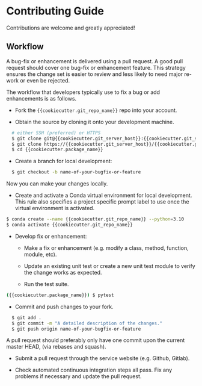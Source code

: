 # Contributing Guide

Contributions are welcome and greatly appreciated!


## Workflow

A bug-fix or enhancement is delivered using a pull request. A good pull request
should cover one bug-fix or enhancement feature. This strategy ensures the
change set is easier to review and less likely to need major re-work or even be
rejected.

The workflow that developers typically use to fix a bug or add enhancements
is as follows.

* Fork the ``{{cookiecutter.git_repo_name}}`` repo into your account.

* Obtain the source by cloning it onto your development machine.
  
```bash
  # either SSH (preferred) or HTTPS
  $ git clone git@{{cookiecutter.git_server_host}}:{{cookiecutter.git_server_username}}/{{cookiecutter.package_name}}.git
  $ git clone https://{{cookiecutter.git_server_host}}/{{cookiecutter.git_server_username}}/{{cookiecutter.package_name}}.git
  $ cd {{cookiecutter.package_name}}
```

* Create a branch for local development:

```bash
  $ git checkout -b name-of-your-bugfix-or-feature
```

  Now you can make your changes locally.

* Create and activate a Conda virtual environment for local development. This
  rule also specifies a project specific prompt label to use once the virtual
  environment is activated.

```bash
$ conda create --name {{cookiecutter.git_repo_name}} --python=3.10
$ conda activate {{cookiecutter.git_repo_name}}
```

* Develop fix or enhancement:

  * Make a fix or enhancement (e.g. modify a class, method, function, module,
    etc).

  * Update an existing unit test or create a new unit test module to verify
    the change works as expected.

  * Run the test suite.
```bash
({{cookiecutter.package_name}}) $ pytest 
```

  * Commit and push changes to your fork.
```bash
  $ git add .
  $ git commit -m "A detailed description of the changes."
  $ git push origin name-of-your-bugfix-or-feature
```

  A pull request should preferably only have one commit upon the current
  master HEAD, (via rebases and squash).

* Submit a pull request through the service website (e.g. Github, Gitlab).

* Check automated continuous integration steps all pass. Fix any problems
  if necessary and update the pull request.
